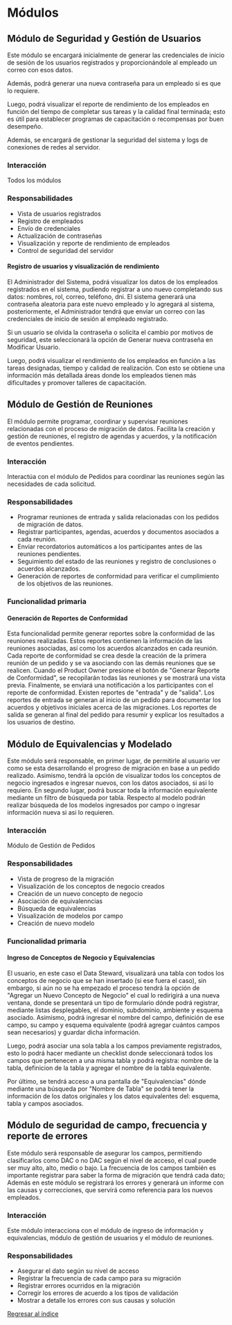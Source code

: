# Módulos

## Módulo de Seguridad y Gestión de Usuarios
Este módulo se encargará inicialmente de generar las credenciales de inicio de sesión de los usuarios registrados y proporcionándole al empleado un correo con esos datos.

Además, podrá generar una nueva contraseña para un empleado si es que lo requiere.

Luego, podrá visualizar el reporte de rendimiento de los empleados en función del tiempo de completar sus tareas y la calidad final terminada; esto es útil para establecer programas de capacitación o recompensas por buen desempeño.

Además, se encargará de gestionar la seguridad del sistema y logs de conexiones de redes al servidor.

### Interacción

Todos los módulos

### Responsabilidades
* Vista de usuarios registrados
* Registro de empleados
* Envío de credenciales
* Actualización de contraseñas
* Visualización y reporte de rendimiento de empleados
* Control de seguridad del servidor

#### Registro de usuarios y visualización de rendimiento

El Administrador del Sistema, podrá visualizar los datos de los empleados registrados en el sistema, pudiendo registrar a uno nuevo completando sus datos: nombres, rol, correo, teléfono, dni. El sistema generará una contraseña aleatoria para este nuevo empleado y lo agregará al sistema, posteriormente, el Administrador tendrá que enviar un correo con las credenciales de inicio de sesión al empleado registrado.

Si un usuario se olvida la contraseña o solicita el cambio por motivos de seguridad, este seleccionará la opción de Generar nueva contraseña en Modificar Usuario.

Luego, podrá visualizar el rendimiento de los empleados en función a las tareas designadas, tiempo y calidad de realización. Con esto se obtiene una información más detallada áreas donde los empleados tienen más dificultades y promover talleres de capacitación. 


## Módulo de Gestión de Reuniones


El módulo permite programar, coordinar y supervisar reuniones relacionadas con el proceso de migración de datos. Facilita la creación y gestión de reuniones, el registro de agendas y acuerdos, y la notificación de eventos pendientes.

### Interacción 
Interactúa con el módulo de Pedidos para coordinar las reuniones según las necesidades de cada solicitud.

### Responsabilidades
* Programar reuniones de entrada y salida relacionadas con los pedidos de migración de datos.
* Registrar participantes, agendas, acuerdos y documentos asociados a cada reunión.
* Enviar recordatorios automáticos a los participantes antes de las reuniones pendientes.
* Seguimiento del estado de las reuniones y registro de conclusiones o acuerdos alcanzados.
* Generación de reportes de conformidad para verificar el cumplimiento de los objetivos de las reuniones.

### Funcionalidad primaria

#### Generación de Reportes de Conformidad

Esta funcionalidad permite generar reportes sobre la conformidad de las reuniones realizadas. Estos reportes contienen la información de las reuniones asociadas, así como los acuerdos alcanzados en cada reunión. Cada reporte de conformidad se crea desde la creación de la primera reunión de un pedido y se va asociando con las demás reuniones que se realicen. Cuando el Product Owner presione el botón de "Generar Reporte de Conformidad", se recopilarán todas las reuniones y se mostrará una vista previa. Finalmente, se enviará una notificación a los participantes con el reporte de conformidad. Existen reportes de "entrada" y de "salida".
Los reportes de entrada se generan al inicio de un  pedido para documentar los acuerdos y objetivos iniciales acerca de las migraciones. Los reportes de salida se generan al final del pedido para resumir y explicar los resultados a los usuarios de destino.


## Módulo de Equivalencias y Modelado
Este módulo será responsable, en primer lugar, de permitirle al usuario ver como se esta desarrollando el progreso de migración en base a un pedido realizado. Asimismo, tendrá la opción de visualizar todos los conceptos de negocio ingresados e ingresar nuevos, con los datos asociados, si asi lo requiero. En segundo lugar, podrá buscar toda la información equivalente mediante un filtro de búsqueda por tabla. Respecto al modelo podrán realizar búsqueda de los modelos ingresados por campo o ingresar información nueva si asi lo requieren.

### Interacción

Módulo de Gestión de Pedidos

### Responsabilidades
* Vista de progreso de la migración
* Visualización de los conceptos de negocio creados
* Creación de un nuevo concepto de negocio
* Asociación de equivalenncias
* Búsqueda de equivalencias
* Visualización de modelos por campo
* Creación de nuevo modelo

### Funcionalidad primaria

#### Ingreso de Conceptos de Negocio y Equivalencias

El usuario, en este caso el Data Steward, visualizará una tabla con todos los conceptos de negocio que se han insertado (si ese fuera el caso), sin embargo, si aún no se ha empezado el proceso tendrá la opción de "Agregar un Nuevo Concepto de Negocio" el cual lo redirigirá a una nueva ventana, donde se presentará un tipo de formulario dónde podrá registrar, mediante listas desplegables, el dominio, subdominio, ambiente y esquema asociado. Asimismo, podrá ingresar el nombre del campo, definición de ese campo, su campo y esquema equivalente (podrá agregar cuántos campos sean necesarios) y guardar dicha información. 

Luego, podrá asociar una sola tabla a los campos previamente registrados, esto lo podrá hacer mediante un checklist donde seleccionará todos los campos que pertenecen a una misma tabla y podrá registra: nombre de la tabla, definicion de la tabla y agregar el nombre de la tabla equivalente.

Por último, se tendrá acceso a una pantalla de "Equivalencias" dónde mediante una búsqueda por "Nombre de Tabla" se podrá tener la información de los datos originales y los datos equivalentes del: esquema, tabla y campos asociados.


## Módulo de seguridad de campo, frecuencia y reporte de errores


Este módulo será responsable de asegurar los campos, permitiendo clasificarlos como DAC o no DAC según el 
nivel de acceso, el cual puede ser muy alto, alto, medio o bajo.
La frecuencia de los campos también es importante registrar para saber la forma de migración que 
tendrá cada dato; Además en este módulo se registrará los errores y generará 
un informe con las causas y correcciones, que servirá como referencia para los nuevos empleados.


### Interacción 

Este módulo interacciona con el módulo de ingreso de información y equivalencias, módulo de gestión de usuarios y el módulo de reuniones.

### Responsabilidades
* Asegurar el dato según su nivel de acceso
* Registrar la frecuencia de cada campo para su migración
* Registrar errores ocurridos en la migración
* Corregir los errores de acuerdo a los tipos de validación
* Mostrar a detalle los errores con sus causas y solución


[Regresar al índice](../README.md)  
